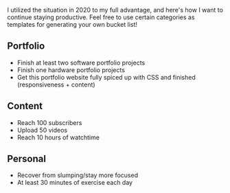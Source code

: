 I utilized the situation in 2020 to my full advantage, and here's how I want to continue staying productive. Feel free to use certain categories as templates for generating your own bucket list!

## Portfolio
- Finish at least two software portfolio projects
- Finish one hardware portfolio projects
- Get this portfolio website fully spiced up with CSS and finished (responsiveness + content)

## Content
- Reach 100 subscribers
- Upload 50 videos
- Reach 10 hours of watchtime

## Personal
- Recover from slumping/stay more focused
- At least 30 minutes of exercise each day
